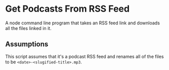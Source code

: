 # Get Podcasts From RSS Feed
A node command line program that takes an RSS feed link and downloads all the files linked in it.

## Assumptions
This script assumes that it's a podcast RSS feed and renames all of the files to be `<date>-<slugified-title>.mp3`.

